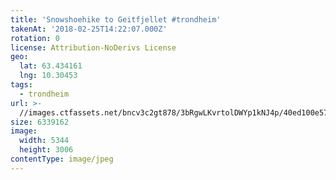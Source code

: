 ```yaml
---
title: 'Snowshoehike to Geitfjellet #trondheim'
takenAt: '2018-02-25T14:22:07.000Z'
rotation: 0
license: Attribution-NoDerivs License
geo:
  lat: 63.434161
  lng: 10.30453
tags:
  - trondheim
url: >-
  //images.ctfassets.net/bncv3c2gt878/3bRgwLKvrtolDWYp1kNJ4p/40ed100e572fcdfe2d6bbde799b30569/snowshoehike-to-geitfjellet-trondheim_40437459752_o
size: 6339162
image:
  width: 5344
  height: 3006
contentType: image/jpeg
---
```


